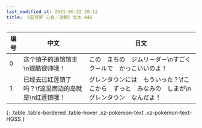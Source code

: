 ```yaml
---
last_modified_at: 2021-06-22 20:12
title: 《宝可梦 心金／魂银》文本 446
---
```

| 编号 | 中文 | 日文 |
| ---- | ---- | ---- |
| 0 | 这个镇子的道馆馆主\n很酷很帅哦！ | この　まちの　ジムリ－ダ－\nすごく　ク－ルで　かっこいいのよ！ |
| 1 | 已经去过红莲镇了吗？\f这里南边的岛就是\n红莲镇哦！ | グレンタウンには　もういった？\fここから　ずっと　みなみの　しまが\nグレンタウン　なんだよ！ |
{: .table .table-bordered .table-hover .xz-pokemon-text .xz-pokemon-text-HGSS }
